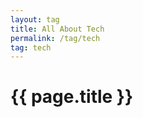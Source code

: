 ```yaml
---
layout: tag
title: All About Tech
permalink: /tag/tech
tag: tech
---
```


<h1>{{ page.title }}</h1>
